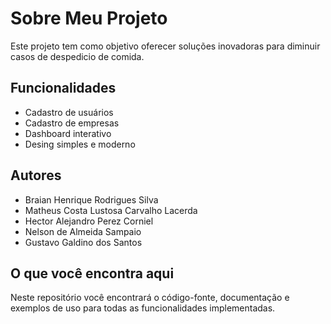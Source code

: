 # Sobre Meu Projeto

Este projeto tem como objetivo oferecer soluções inovadoras para diminuir casos de despedicio de comida.

## Funcionalidades

- Cadastro de usuários
- Cadastro de empresas
- Dashboard interativo
- Desing simples e moderno

## Autores

- Braian Henrique Rodrigues Silva
- Matheus Costa Lustosa Carvalho Lacerda
- Hector Alejandro Perez Corniel
- Nelson de Almeida Sampaio
- Gustavo Galdino dos Santos

## O que você encontra aqui

Neste repositório você encontrará o código-fonte, documentação e exemplos de uso para todas as funcionalidades implementadas.   